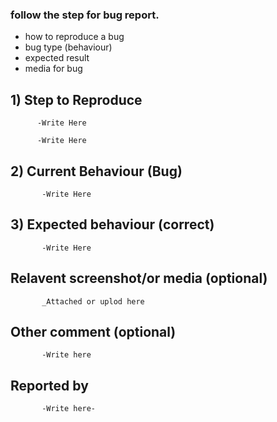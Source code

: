 ### follow the step for bug report.
 - how to reproduce a bug
 -  bug type (behaviour)
 -  expected result
 -   media for bug
 

## 1) Step to Reproduce


          -Write Here

          -Write Here

## 2) Current Behaviour (Bug)

           -Write Here

## 3) Expected behaviour (correct)

           -Write Here

## Relavent screenshot/or media (optional)

           _Attached or uplod here

## Other comment (optional)

           -Write here

## Reported by

           -Write here-
